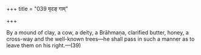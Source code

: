 +++
title = "039 मृदङ् गाम्"

+++

By a mound of clay, a cow, a deity, a Brāhmaṇa, clarified butter, honey, a cross-way and the well-known trees—he shall pass in such a manner as to leave them on his right.—(39)